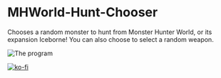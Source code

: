 # MHWorld-Hunt-Chooser
 Chooses a random monster to hunt from Monster Hunter World, or its expansion Iceborne! You can also choose to select a random weapon.

![The program](https://i.imgur.com/tfmtCAN.png)

[![ko-fi](https://ko-fi.com/img/githubbutton_sm.svg)](https://ko-fi.com/I2I65IWZG)